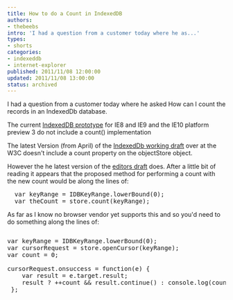 ```yaml
---
title: How to do a Count in IndexedDB
authors:
- thebeebs
intro: 'I had a question from a customer today where he as...'
types:
- shorts
categories:
- indexeddb
- internet-explorer
published: 2011/11/08 12:00:00
updated: 2011/11/08 13:00:00
status: archived
---
```


I had a question from a customer today where he asked How can I count the records in an IndexedDb database.

The current [IndexedDB prototype](http://html5labs.interoperabilitybridges.com/prototypes/indexeddb/indexeddb/info) for IE8 and IE9 and the IE10 platform preview 3 do not include a count() implementation

The latest Version (from April) of the [IndexedDb working draft](http://www.w3.org/TR/IndexedDB/) over at the W3C doesn't include a count property on the objectStore object. 

However the he latest version of the [editors draft](http://dvcs.w3.org/hg/IndexedDB/raw-file/tip/Overview.html) does. After a little bit of reading it appears that the proposed method for performing a count with the new count would be along the lines of:
 <div style="padding-bottom: 0px; margin: 0px; padding-left: 0px; padding-right: 0px; display: inline; float: none; padding-top: 0px" id="scid:f32c3428-b7e9-4f15-a8ea-c502c7ff2e88:25ea92ea-a9c7-40f2-bc07-33eba1f8e5cc" class="wlWriterEditableSmartContent"><pre class="brush: javascript;">  var keyRange = IDBKeyRange.lowerBound(0);
  var theCount = store.count(keyRange);</pre></div>

As far as I know no browser vendor yet supports this and so you'd need to do something along the lines of:
<pre><div style="padding-bottom: 0px; margin: 0px; padding-left: 0px; padding-right: 0px; display: inline; float: none; padding-top: 0px" id="scid:f32c3428-b7e9-4f15-a8ea-c502c7ff2e88:133bf8c0-0d22-4699-89b0-b4f6a9b90ab7" class="wlWriterEditableSmartContent"><pre class="brush: javascript;">var keyRange = IDBKeyRange.lowerBound(0);
var cursorRequest = store.openCursor(keyRange);
var count = 0;

cursorRequest.onsuccess = function(e) {        
	var result = e.target.result;
	result ? ++count && result.continue() : console.log(count);
 };
</pre></div></pre><pre></pre>